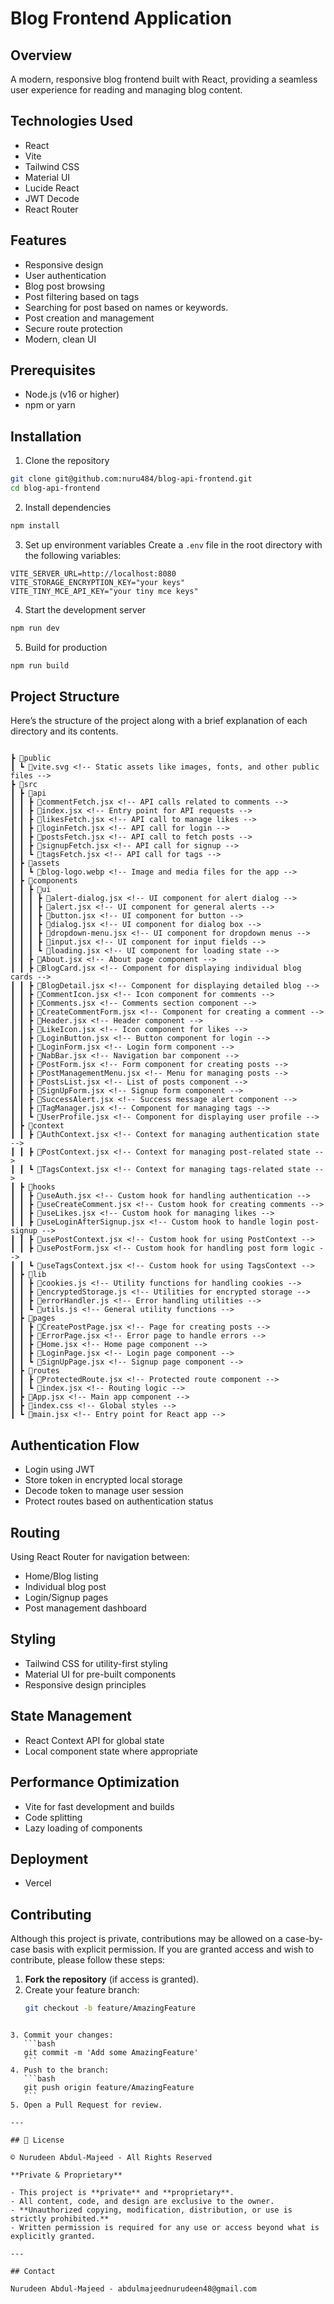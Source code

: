 # Blog Frontend Application

## Overview

A modern, responsive blog frontend built with React, providing a seamless user experience for reading and managing blog content.

## Technologies Used

- React
- Vite
- Tailwind CSS
- Material UI
- Lucide React
- JWT Decode
- React Router

## Features

- Responsive design
- User authentication
- Blog post browsing
- Post filtering based on tags
- Searching for post based on names or keywords.
- Post creation and management
- Secure route protection
- Modern, clean UI

## Prerequisites

- Node.js (v16 or higher)
- npm or yarn

## Installation

1. Clone the repository

```bash
git clone git@github.com:nuru484/blog-api-frontend.git
cd blog-api-frontend
```

2. Install dependencies

```bash
npm install
```

3. Set up environment variables
   Create a `.env` file in the root directory with the following variables:

```
VITE_SERVER_URL=http://localhost:8080
VITE_STORAGE_ENCRYPTION_KEY="your keys"
VITE_TINY_MCE_API_KEY="your tiny mce keys"

```

4. Start the development server

```bash
npm run dev
```

5. Build for production

```bash
npm run build
```

## Project Structure

Here’s the structure of the project along with a brief explanation of each directory and its contents.

```

┣ 📂public
┃ ┗ 📜vite.svg <!-- Static assets like images, fonts, and other public files -->
┣ 📂src
┃ ┣ 📂api
┃ ┃ ┣ 📜commentFetch.jsx <!-- API calls related to comments -->
┃ ┃ ┣ 📜index.jsx <!-- Entry point for API requests -->
┃ ┃ ┣ 📜likesFetch.jsx <!-- API call to manage likes -->
┃ ┃ ┣ 📜loginFetch.jsx <!-- API call for login -->
┃ ┃ ┣ 📜postsFetch.jsx <!-- API call to fetch posts -->
┃ ┃ ┣ 📜signupFetch.jsx <!-- API call for signup -->
┃ ┃ ┗ 📜tagsFetch.jsx <!-- API call for tags -->
┃ ┣ 📂assets
┃ ┃ ┗ 📜blog-logo.webp <!-- Image and media files for the app -->
┃ ┣ 📂components
┃ ┃ ┣ 📂ui
┃ ┃ ┃ ┣ 📜alert-dialog.jsx <!-- UI component for alert dialog -->
┃ ┃ ┃ ┣ 📜alert.jsx <!-- UI component for general alerts -->
┃ ┃ ┃ ┣ 📜button.jsx <!-- UI component for button -->
┃ ┃ ┃ ┣ 📜dialog.jsx <!-- UI component for dialog box -->
┃ ┃ ┃ ┣ 📜dropdown-menu.jsx <!-- UI component for dropdown menus -->
┃ ┃ ┃ ┣ 📜input.jsx <!-- UI component for input fields -->
┃ ┃ ┃ ┗ 📜loading.jsx <!-- UI component for loading state -->
┃ ┃ ┣ 📜About.jsx <!-- About page component -->
┃ ┃ ┣ 📜BlogCard.jsx <!-- Component for displaying individual blog cards -->
┃ ┃ ┣ 📜BlogDetail.jsx <!-- Component for displaying detailed blog -->
┃ ┃ ┣ 📜CommentIcon.jsx <!-- Icon component for comments -->
┃ ┃ ┣ 📜Comments.jsx <!-- Comments section component -->
┃ ┃ ┣ 📜CreateCommentForm.jsx <!-- Component for creating a comment -->
┃ ┃ ┣ 📜Header.jsx <!-- Header component -->
┃ ┃ ┣ 📜LikeIcon.jsx <!-- Icon component for likes -->
┃ ┃ ┣ 📜LoginButton.jsx <!-- Button component for login -->
┃ ┃ ┣ 📜LoginForm.jsx <!-- Login form component -->
┃ ┃ ┣ 📜NabBar.jsx <!-- Navigation bar component -->
┃ ┃ ┣ 📜PostForm.jsx <!-- Form component for creating posts -->
┃ ┃ ┣ 📜PostManagementMenu.jsx <!-- Menu for managing posts -->
┃ ┃ ┣ 📜PostsList.jsx <!-- List of posts component -->
┃ ┃ ┣ 📜SignUpForm.jsx <!-- Signup form component -->
┃ ┃ ┣ 📜SuccessAlert.jsx <!-- Success message alert component -->
┃ ┃ ┣ 📜TagManager.jsx <!-- Component for managing tags -->
┃ ┃ ┗ 📜UserProfile.jsx <!-- Component for displaying user profile -->
┃ ┣ 📂context
┃ ┃ ┣ 📜AuthContext.jsx <!-- Context for managing authentication state -->
┃ ┃ ┣ 📜PostContext.jsx <!-- Context for managing post-related state -->
┃ ┃ ┗ 📜TagsContext.jsx <!-- Context for managing tags-related state -->
┃ ┣ 📂hooks
┃ ┃ ┣ 📜useAuth.jsx <!-- Custom hook for handling authentication -->
┃ ┃ ┣ 📜useCreateComment.jsx <!-- Custom hook for creating comments -->
┃ ┃ ┣ 📜useLikes.jsx <!-- Custom hook for managing likes -->
┃ ┃ ┣ 📜useLoginAfterSignup.jsx <!-- Custom hook to handle login post-signup -->
┃ ┃ ┣ 📜usePostContext.jsx <!-- Custom hook for using PostContext -->
┃ ┃ ┣ 📜usePostForm.jsx <!-- Custom hook for handling post form logic -->
┃ ┃ ┗ 📜useTagsContext.jsx <!-- Custom hook for using TagsContext -->
┃ ┣ 📂lib
┃ ┃ ┣ 📜cookies.js <!-- Utility functions for handling cookies -->
┃ ┃ ┣ 📜encryptedStorage.js <!-- Utilities for encrypted storage -->
┃ ┃ ┣ 📜errorHandler.js <!-- Error handling utilities -->
┃ ┃ ┗ 📜utils.js <!-- General utility functions -->
┃ ┣ 📂pages
┃ ┃ ┣ 📜CreatePostPage.jsx <!-- Page for creating posts -->
┃ ┃ ┣ 📜ErrorPage.jsx <!-- Error page to handle errors -->
┃ ┃ ┣ 📜Home.jsx <!-- Home page component -->
┃ ┃ ┣ 📜LoginPage.jsx <!-- Login page component -->
┃ ┃ ┗ 📜SignUpPage.jsx <!-- Signup page component -->
┃ ┣ 📂routes
┃ ┃ ┣ 📜ProtectedRoute.jsx <!-- Protected route component -->
┃ ┃ ┗ 📜index.jsx <!-- Routing logic -->
┃ ┣ 📜App.jsx <!-- Main app component -->
┃ ┣ 📜index.css <!-- Global styles -->
┃ ┗ 📜main.jsx <!-- Entry point for React app -->

```

## Authentication Flow

- Login using JWT
- Store token in encrypted local storage
- Decode token to manage user session
- Protect routes based on authentication status

## Routing

Using React Router for navigation between:

- Home/Blog listing
- Individual blog post
- Login/Signup pages
- Post management dashboard

## Styling

- Tailwind CSS for utility-first styling
- Material UI for pre-built components
- Responsive design principles

## State Management

- React Context API for global state
- Local component state where appropriate

## Performance Optimization

- Vite for fast development and builds
- Code splitting
- Lazy loading of components

## Deployment

- Vercel

## Contributing

Although this project is private, contributions may be allowed on a case-by-case basis with explicit permission. If you are granted access and wish to contribute, please follow these steps:

1. **Fork the repository** (if access is granted).
2. Create your feature branch:
   ```bash
   git checkout -b feature/AmazingFeature
   ```

````

3. Commit your changes:
   ```bash
   git commit -m 'Add some AmazingFeature'
   ```
4. Push to the branch:
   ```bash
   git push origin feature/AmazingFeature
   ```
5. Open a Pull Request for review.

---

## 📄 License

© Nurudeen Abdul-Majeed - All Rights Reserved

**Private & Proprietary**

- This project is **private** and **proprietary**.
- All content, code, and design are exclusive to the owner.
- **Unauthorized copying, modification, distribution, or use is strictly prohibited.**
- Written permission is required for any use or access beyond what is explicitly granted.

---

## Contact

Nurudeen Abdul-Majeed - abdulmajeednurudeen48@gmail.com
````
